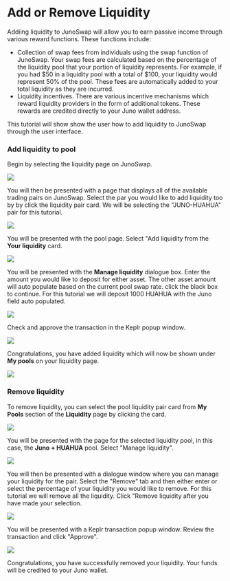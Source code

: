 # Add or Remove Liquidity

Addiing liquidity to JunoSwap will allow you to earn passive income through various reward functions. These functions include:

* Collection of swap fees from individuals using the swap function of JunoSwap. Your swap fees are calculated based on the percentage of the liquidity pool that your portion of liquidity represents. For example, if you had $50 in a liquidity pool with a total of $100, your liquidity would represent 50% of the pool. These fees are automatically added to your total liquidity as they are incurred.
* Liquidity incentives. There are various incentive mechanisms which reward liquidity providers in the form of additional tokens. These rewards are credited directly to your Juno wallet address.

This tutorial will show show the user how to add liquidity to JunoSwap through the user interface.

### Add liquidity to pool

Begin by selecting the liquidity page on JunoSwap.

![](<../.gitbook/assets/image (17).png>)

You will then be presented with a page that displays all of the available trading pairs on JunoSwap. Select the par you would like to add liquidity too by by click the liquidity pair card. We will be selecting the "JUNO-HUAHUA" pair for this tutorial.

![](<../.gitbook/assets/image (24).png>)

You will be presented with the pool page. Select "Add liquidity  from the **Your liquidity** card.

![](<../.gitbook/assets/image (15).png>)

You will be presented with the **Manage liquidity** dialogue box. Enter the amount you would like to deposit for either asset. The other asset amount will auto populate based on the current pool swap rate. click the black box to continue. For this tutorial we will deposit 1000 HUAHUA with the Juno field auto populated.

![](<../.gitbook/assets/image (21).png>)

Check and approve the transaction in the Keplr popup window.

![](<../.gitbook/assets/image (9).png>)

Congratulations, you have added liquidity which will now be shown under **My pools** on your liquidity page.

![](<../.gitbook/assets/image (10).png>)

### Remove liquidity

To remove liquidity, you can select the pool liquidity pair card from **My Pools** section of the **Liquidity** page by clicking the card.

![](<../.gitbook/assets/image (22).png>)

You will be presented with the page for the selected liquidity pool, in this case, the **Juno + HUAHUA** pool. Select "Manage liquidity".

![](<../.gitbook/assets/image (6).png>)

You will then be presented with a dialogue window where you can manage your liquidity for the pair. Select the "Remove" tab and then either enter or select the percentage of your liquidity you would like to remove. For this tutorial we will remove all the liquidity. Click "Remove liquidity after you have made your selection.

![](<../.gitbook/assets/image (11).png>)

You will be presented with a Keplr transaction popup window. Review the transaction and click "Approve".

![](<../.gitbook/assets/image (20).png>)

Congratulations, you have successfully removed your liquidity. Your funds will be credited to your Juno wallet.
